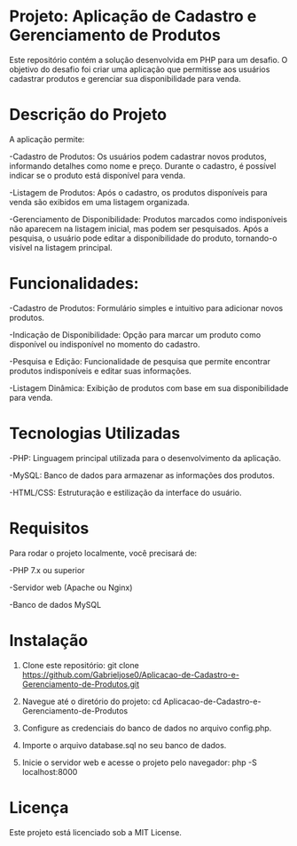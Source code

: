 # Projeto: Aplicação de Cadastro e Gerenciamento de Produtos
Este repositório contém a solução desenvolvida em PHP para um desafio. O objetivo do desafio foi criar uma aplicação que permitisse aos usuários cadastrar produtos e gerenciar sua disponibilidade para venda.


# Descrição do Projeto
A aplicação permite:

-Cadastro de Produtos: Os usuários podem cadastrar novos produtos, informando detalhes como nome e preço. Durante o cadastro, é possível indicar se o produto está disponível para venda.


-Listagem de Produtos: Após o cadastro, os produtos disponíveis para venda são exibidos em uma listagem organizada.


-Gerenciamento de Disponibilidade: Produtos marcados como indisponíveis não aparecem na listagem inicial, mas podem ser pesquisados. Após a pesquisa, o usuário pode editar a disponibilidade do produto, tornando-o visível na listagem principal.


# Funcionalidades:
-Cadastro de Produtos: Formulário simples e intuitivo para adicionar novos produtos.


-Indicação de Disponibilidade: Opção para marcar um produto como disponível ou indisponível no momento do cadastro.


-Pesquisa e Edição: Funcionalidade de pesquisa que permite encontrar produtos indisponíveis e editar suas informações.


-Listagem Dinâmica: Exibição de produtos com base em sua disponibilidade para venda.


# Tecnologias Utilizadas
-PHP: Linguagem principal utilizada para o desenvolvimento da aplicação.


-MySQL: Banco de dados para armazenar as informações dos produtos.


-HTML/CSS: Estruturação e estilização da interface do usuário.


# Requisitos
Para rodar o projeto localmente, você precisará de:

-PHP 7.x ou superior


-Servidor web (Apache ou Nginx)


-Banco de dados MySQL


# Instalação
1. Clone este repositório:
git clone https://github.com/Gabrieljose0/Aplicacao-de-Cadastro-e-Gerenciamento-de-Produtos.git


2. Navegue até o diretório do projeto:
cd Aplicacao-de-Cadastro-e-Gerenciamento-de-Produtos

3. Configure as credenciais do banco de dados no arquivo config.php.

4. Importe o arquivo database.sql no seu banco de dados.

5. Inicie o servidor web e acesse o projeto pelo navegador:
php -S localhost:8000


# Licença
Este projeto está licenciado sob a MIT License.
